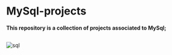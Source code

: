 # MySql-projects
**This repository is a collection of projects associated to MySql;**
##
![sql](https://github.com/user-attachments/assets/e108b902-2d2e-4c73-b4da-52213bc904e2)
